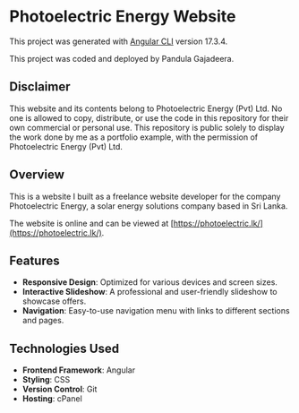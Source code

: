 
# Photoelectric Energy Website

This project was generated with [Angular CLI](https://github.com/angular/angular-cli) version 17.3.4.

This project was coded and deployed by Pandula Gajadeera.

## Disclaimer

This website and its contents belong to Photoelectric Energy (Pvt) Ltd. No one is allowed to copy, distribute, or use the code in this repository for their own commercial or personal use. This repository is public solely to display the work done by me as a portfolio example, with the permission of Photoelectric Energy (Pvt) Ltd.

## Overview

This is a website I built as a freelance website developer for the company Photoelectric Energy, a solar energy solutions company based in Sri Lanka.

The website is online and can be viewed at [https://photoelectric.lk/](https://photoelectric.lk/).

## Features

- **Responsive Design**: Optimized for various devices and screen sizes.
- **Interactive Slideshow**: A professional and user-friendly slideshow to showcase offers.
- **Navigation**: Easy-to-use navigation menu with links to different sections and pages.

## Technologies Used

- **Frontend Framework**: Angular
- **Styling**: CSS
- **Version Control**: Git
- **Hosting**: cPanel
